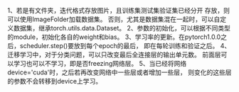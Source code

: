 1、若是有文件夹，迭代格式存放图片，且训练集测试集验证集已经分开
    存放，则可以使用ImageFolder加载数据集。
    否则，尤其是数据集混在一起时，可以自定义数据集，继承torch.utils.data.Dataset。
2、参数的初始化，可以根据不同类型的module，初始化各自的weight和bias。
3、学习率的更新。在pytorch1.0.0之后，scheduler.step()要放到每个epoch的最后，
    即在每轮训练和验证之后。
4、迁移学习中，对于分类问题，可以只改变最后全连接层的输出单元数。
    前面层可以学习也可以不学习，即是否freezing网络层。
5、当已经将网络device='cuda'时，之后若再改变网络中一些层或者增加一些层，
    则变化的这些层的参数不会转移到device上学习。